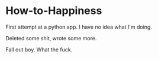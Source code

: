 # How-to-Happiness
First attempt at a python app.
I have no idea what I'm doing.

Deleted some shit, wrote some more.

Fall out boy. What the fuck.
